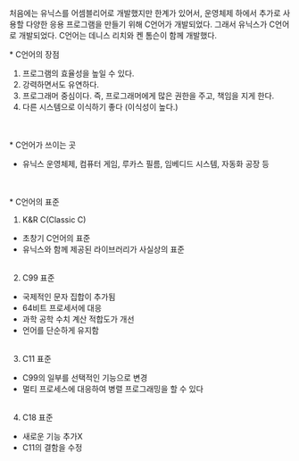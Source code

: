 처음에는 유닉스를 어셈블리어로 개발했지만 한계가 있어서,
운영체제 하에서 추가로 사용할 다양한 응용 프로그램을 만들기 위해 C언어가 개발되었다.
그래서 유닉스가 C언어로 개발되었다.
C언어는 데니스 리치와 켄 톰슨이 함께 개발했다.


\* C언어의 장점
1. 프로그램의 효율성을 높일 수 있다.
2. 강력하면서도 유연하다.
3. 프로그래머 중심이다. 즉, 프로그래머에게 많은 권한을 주고, 책임을 지게 한다.
4. 다른 시스템으로 이식하기 좋다 (이식성이 높다.)
<br><br><br>


\* C언어가 쓰이는 곳<br>
- 유닉스 운영체제, 컴퓨터 게임, 루카스 필름, 임베디드 시스템, 자동화 공장 등
<br><br><br>


\* C언어의 표준<br>
1. K&R C(Classic C)
- 초창기 C언어의 표준
- 유닉스와 함께 제공된 라이브러리가 사실상의 표준<br><br>
2. C99 표준
- 국제적인 문자 집합이 추가됨
- 64비트 프로세서에 대응
- 과학 공학 수치 계산 적합도가 개선
- 언어를 단순하게 유지함<br><br>
3. C11 표준
- C99의 일부를 선택적인 기능으로 변경
- 멀티 프로세스에 대응하여 병렬 프로그래밍을 할 수 있다<br><br>
4. C18 표준
- 새로운 기능 추가X
- C11의 결함을 수정
<br><br>
